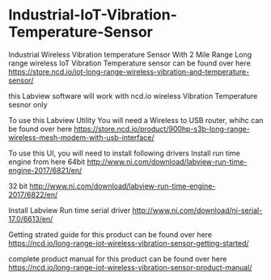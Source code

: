 # Industrial-IoT-Vibration-Temperature-Sensor
Industrial Wireless Vibration temperature Sensor With 2 Mile Range Long range wireless IoT Vibration Temperature sensor can be found over here https://store.ncd.io/iot-long-range-wireless-vibration-and-temperature-sensor/

this Labview software will work with ncd.io wireless Vibration Temperature sesnor only

To use this Labview Utility You will need a Wireless to USB router, whihc can be found over here https://store.ncd.io/product/900hp-s3b-long-range-wireless-mesh-modem-with-usb-interface/

To use this UI, you will need to install following drivers Install run time engine from here 64bit http://www.ni.com/download/labview-run-time-engine-2017/6821/en/

32 bit http://www.ni.com/download/labview-run-time-engine-2017/6822/en/

Install Labview Run time serial driver http://www.ni.com/download/ni-serial-17.0/6613/en/

Getting strated guide for this product can be found over here https://ncd.io/long-range-iot-wireless-vibration-sensor-getting-started/

complete product manual for this product can be found over here https://ncd.io/long-range-iot-wireless-vibration-sensor-product-manual/
